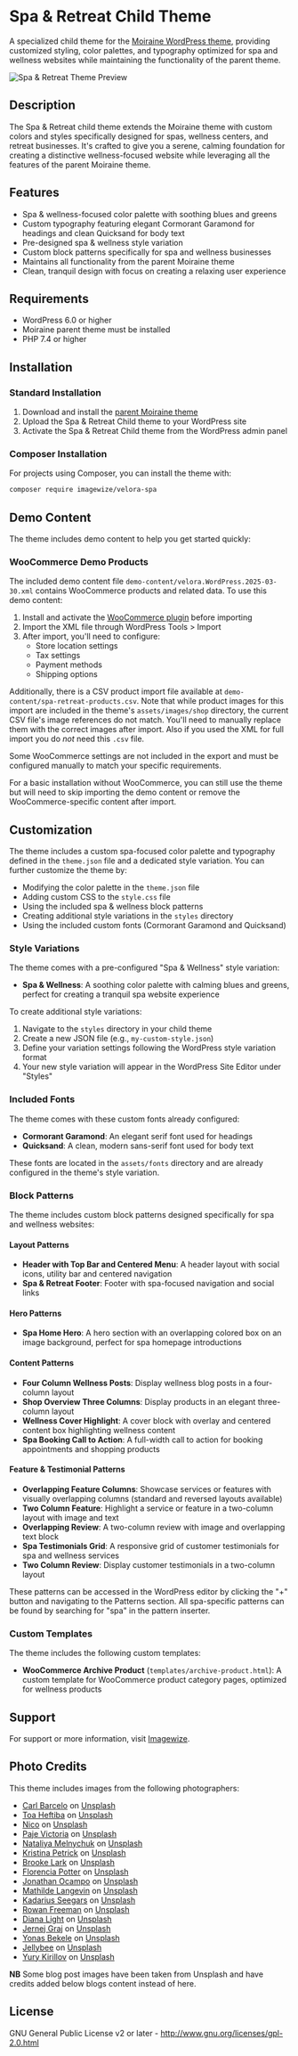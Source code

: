# Spa & Retreat Child Theme

A specialized child theme for the [Moiraine WordPress theme](https://github.com/imagewize/moiraine), providing customized styling, color palettes, and typography optimized for spa and wellness websites while maintaining the functionality of the parent theme.

![Spa & Retreat Theme Preview](assets/images/home-page-screenshot.png)

## Description

The Spa & Retreat child theme extends the Moiraine theme with custom colors and styles specifically designed for spas, wellness centers, and retreat businesses. It's crafted to give you a serene, calming foundation for creating a distinctive wellness-focused website while leveraging all the features of the parent Moiraine theme.

## Features

- Spa & wellness-focused color palette with soothing blues and greens
- Custom typography featuring elegant Cormorant Garamond for headings and clean Quicksand for body text
- Pre-designed spa & wellness style variation
- Custom block patterns specifically for spa and wellness businesses
- Maintains all functionality from the parent Moiraine theme
- Clean, tranquil design with focus on creating a relaxing user experience

## Requirements

- WordPress 6.0 or higher
- Moiraine parent theme must be installed
- PHP 7.4 or higher

## Installation

### Standard Installation
1. Download and install the [parent Moiraine theme](https://github.com/imagewize/moiraine)
2. Upload the Spa & Retreat Child theme to your WordPress site
3. Activate the Spa & Retreat Child theme from the WordPress admin panel

### Composer Installation
For projects using Composer, you can install the theme with:

```bash
composer require imagewize/velora-spa
```

## Demo Content

The theme includes demo content to help you get started quickly:

### WooCommerce Demo Products

The included demo content file `demo-content/velora.WordPress.2025-03-30.xml` contains WooCommerce products and related data. To use this demo content:

1. Install and activate the [WooCommerce plugin](https://wordpress.org/plugins/woocommerce/) before importing
2. Import the XML file through WordPress Tools > Import
3. After import, you'll need to configure:
   - Store location settings
   - Tax settings
   - Payment methods
   - Shipping options

Additionally, there is a CSV product import file available at `demo-content/spa-retreat-products.csv`. Note that while product images for this import are included in the theme's `assets/images/shop` directory, the current CSV file's image references do not match. You'll need to manually replace them with the correct images after import. Also if you used the XML for full import you do _not_ need this `.csv` file.

Some WooCommerce settings are not included in the export and must be configured manually to match your specific requirements.

For a basic installation without WooCommerce, you can still use the theme but will need to skip importing the demo content or remove the WooCommerce-specific content after import.

## Customization

The theme includes a custom spa-focused color palette and typography defined in the `theme.json` file and a dedicated style variation. You can further customize the theme by:

- Modifying the color palette in the `theme.json` file
- Adding custom CSS to the `style.css` file
- Using the included spa & wellness block patterns
- Creating additional style variations in the `styles` directory
- Using the included custom fonts (Cormorant Garamond and Quicksand)

### Style Variations

The theme comes with a pre-configured "Spa & Wellness" style variation:

- **Spa & Wellness**: A soothing color palette with calming blues and greens, perfect for creating a tranquil spa website experience

To create additional style variations:

1. Navigate to the `styles` directory in your child theme
2. Create a new JSON file (e.g., `my-custom-style.json`)
3. Define your variation settings following the WordPress style variation format
4. Your new style variation will appear in the WordPress Site Editor under "Styles"

### Included Fonts

The theme comes with these custom fonts already configured:

- **Cormorant Garamond**: An elegant serif font used for headings
- **Quicksand**: A clean, modern sans-serif font used for body text

These fonts are located in the `assets/fonts` directory and are already configured in the theme's style variation.

### Block Patterns

The theme includes custom block patterns designed specifically for spa and wellness websites:

#### Layout Patterns
- **Header with Top Bar and Centered Menu**: A header layout with social icons, utility bar and centered navigation
- **Spa & Retreat Footer**: Footer with spa-focused navigation and social links

#### Hero Patterns
- **Spa Home Hero**: A hero section with an overlapping colored box on an image background, perfect for spa homepage introductions

#### Content Patterns
- **Four Column Wellness Posts**: Display wellness blog posts in a four-column layout
- **Shop Overview Three Columns**: Display products in an elegant three-column layout
- **Wellness Cover Highlight**: A cover block with overlay and centered content box highlighting wellness content
- **Spa Booking Call to Action**: A full-width call to action for booking appointments and shopping products

#### Feature & Testimonial Patterns
- **Overlapping Feature Columns**: Showcase services or features with visually overlapping columns (standard and reversed layouts available)
- **Two Column Feature**: Highlight a service or feature in a two-column layout with image and text
- **Overlapping Review**: A two-column review with image and overlapping text block
- **Spa Testimonials Grid**: A responsive grid of customer testimonials for spa and wellness services
- **Two Column Review**: Display customer testimonials in a two-column layout

These patterns can be accessed in the WordPress editor by clicking the "+" button and navigating to the Patterns section. All spa-specific patterns can be found by searching for "spa" in the pattern inserter.

### Custom Templates

The theme includes the following custom templates:

- **WooCommerce Archive Product** (`templates/archive-product.html`): A custom template for WooCommerce product category pages, optimized for wellness products

## Support

For support or more information, visit [Imagewize](https://imagewize.com).

## Photo Credits

This theme includes images from the following photographers:

- [Carl Barcelo](https://unsplash.com/@barcelocarl?utm_content=creditCopyText&utm_medium=referral&utm_source=unsplash) on [Unsplash](https://unsplash.com/photos/woman-doing-yoga-nqUHQkuVj3c?utm_content=creditCopyText&utm_medium=referral&utm_source=unsplash)
- [Toa Heftiba](https://unsplash.com/@heftiba?utm_content=creditCopyText&utm_medium=referral&utm_source=unsplash) on [Unsplash](https://unsplash.com/photos/man-massaging-womans-body-a9pFSC8dTlo?utm_content=creditCopyText&utm_medium=referral&utm_source=unsplash)
- [Nico](https://unsplash.com/@nicobaby?utm_content=creditCopyText&utm_medium=referral&utm_source=unsplash) on [Unsplash](https://unsplash.com/photos/gardener-votive-candle-on-table-8IK1OrkMzMQ?utm_content=creditCopyText&utm_medium=referral&utm_source=unsplash)
- [Paje Victoria](https://unsplash.com/@pajevictoria?utm_content=creditCopyText&utm_medium=referral&utm_source=unsplash) on [Unsplash](https://unsplash.com/photos/woman-in-hot-tub-ohhEOp05h4g?utm_content=creditCopyText&utm_medium=referral&utm_source=unsplash)
- [Nataliya Melnychuk](https://unsplash.com/@natinati?utm_content=creditCopyText&utm_medium=referral&utm_source=unsplash) on [Unsplash](https://unsplash.com/photos/person-holding-blue-plastic-container-I-6Ap7JXHq8?utm_content=creditCopyText&utm_medium=referral&utm_source=unsplash)
- [Kristina Petrick](https://unsplash.com/@dayinmydreams?utm_content=creditCopyText&utm_medium=referral&utm_source=unsplash) on [Unsplash](https://unsplash.com/photos/woman-lying-on-bed-with-white-siberian-husky-TYXCnTHDqHk?utm_content=creditCopyText&utm_medium=referral&utm_source=unsplash)
- [Brooke Lark](https://unsplash.com/@brookelark?utm_content=creditCopyText&utm_medium=referral&utm_source=unsplash) on [Unsplash](https://unsplash.com/photos/black-and-red-cherries-on-white-bowl-nTZOILVZuOg?utm_content=creditCopyText&utm_medium=referral&utm_source=unsplash)
- [Florencia Potter](https://unsplash.com/@florenciapotter?utm_content=creditCopyText&utm_medium=referral&utm_source=unsplash) on [Unsplash](https://unsplash.com/photos/white-salt-on-glass-jar-UH1ewTC9HTk?utm_content=creditCopyText&utm_medium=referral&utm_source=unsplash)
- [Jonathan Ocampo](https://unsplash.com/@johnophoto?utm_content=creditCopyText&utm_medium=referral&utm_source=unsplash) on [Unsplash](https://unsplash.com/photos/oil-dispenser-bottle-iCgfwfqgdzo?utm_content=creditCopyText&utm_medium=referral&utm_source=unsplash)
- [Mathilde Langevin](https://unsplash.com/@mathildelangevin?utm_content=creditCopyText&utm_medium=referral&utm_source=unsplash) on [Unsplash](https://unsplash.com/photos/person-holding-black-glass-bottle-FDRaYqiTY1k?utm_content=creditCopyText&utm_medium=referral&utm_source=unsplash)
- [Kadarius Seegars](https://unsplash.com/@kseegars?utm_content=creditCopyText&utm_medium=referral&utm_source=unsplash) on [Unsplash](https://unsplash.com/photos/clear-glass-bottle-on-white-wooden-round-table-Mxy5gokl8mE?utm_content=creditCopyText&utm_medium=referral&utm_source=unsplash)
- [Rowan Freeman](https://unsplash.com/@rowanfreeman?utm_content=creditCopyText&utm_medium=referral&utm_source=unsplash) on [Unsplash](https://unsplash.com/photos/brown-glass-bottle-showing-back-content-4u9LSRrZusc?utm_content=creditCopyText&utm_medium=referral&utm_source=unsplash)
- [Diana Light](https://unsplash.com/@dreamcatchlight?utm_content=creditCopyText&utm_medium=referral&utm_source=unsplash) on [Unsplash](https://unsplash.com/photos/white-and-brown-wooden-rolling-pin-pBBxMUCgwuU?utm_content=creditCopyText&utm_medium=referral&utm_source=unsplash)
- [Jernej Graj](https://unsplash.com/@jernejgraj?utm_content=creditCopyText&utm_medium=referral&utm_source=unsplash) on [Unsplash](https://unsplash.com/photos/floating-woman-on-body-of-water-rlNibgIqi4o?utm_content=creditCopyText&utm_medium=referral&utm_source=unsplash)
- [Yonas Bekele](https://unsplash.com/@ybekele?utm_content=creditCopyText&utm_medium=referral&utm_source=unsplash) on [Unsplash](https://unsplash.com/photos/woman-in-blue-denim-jacket-standing-on-sidewalk-during-daytime-B4NW2Fk3Bkk?utm_content=creditCopyText&utm_medium=referral&utm_source=unsplash)
- [Jellybee](https://unsplash.com/@jellybee?utm_content=creditCopyText&utm_medium=referral&utm_source=unsplash) on [Unsplash](https://unsplash.com/photos/kirkland-vitamin-c-1000-mg-dTCSkD-oLNE?utm_content=creditCopyText&utm_medium=referral&utm_source=unsplash)
- [Yury Kirillov](https://unsplash.com/@relievemassage?utm_content=creditCopyText&utm_medium=referral&utm_source=unsplash) on [Unsplash](https://unsplash.com/photos/a-woman-getting-a-back-massage-at-a-spa-Y1JKxNFwZx4?utm_content=creditCopyText&utm_medium=referral&utm_source=unsplash)
      

**NB** Some blog post images have been taken from Unsplash and have credits added below blogs content instead of here.

## License

GNU General Public License v2 or later - http://www.gnu.org/licenses/gpl-2.0.html